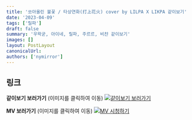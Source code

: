```yaml
---
title: '쏘아올린 불꽃 / 타상연화(打上花火) cover by LILPA X LIKPA 같이보기'
date: '2023-04-09'
tags: ['릴파']
draft: false
summary: '우왁굳, 아이네, 릴파, 주르르, 비챤 같이보기'
images: []
layout: PostLayout
canonicalUrl:
authors: ['nymirror']
---
```


## 링크

**같이보기 보러가기** (이미지를 클릭하여 이동)
[![같이보기 보러가기](https://cdn.discordapp.com/attachments/1135756712759013437/1135758630910697602/banner.png)](https://cafe.naver.com/steamindiegame/10701745)

**MV 보러가기** (이미지를 클릭하여 이동)
[![MV 시청하기](https://i.ytimg.com/vi/H02v7OU9Rtg/maxresdefault.jpg)](https://youtu.be/H02v7OU9Rtg)

